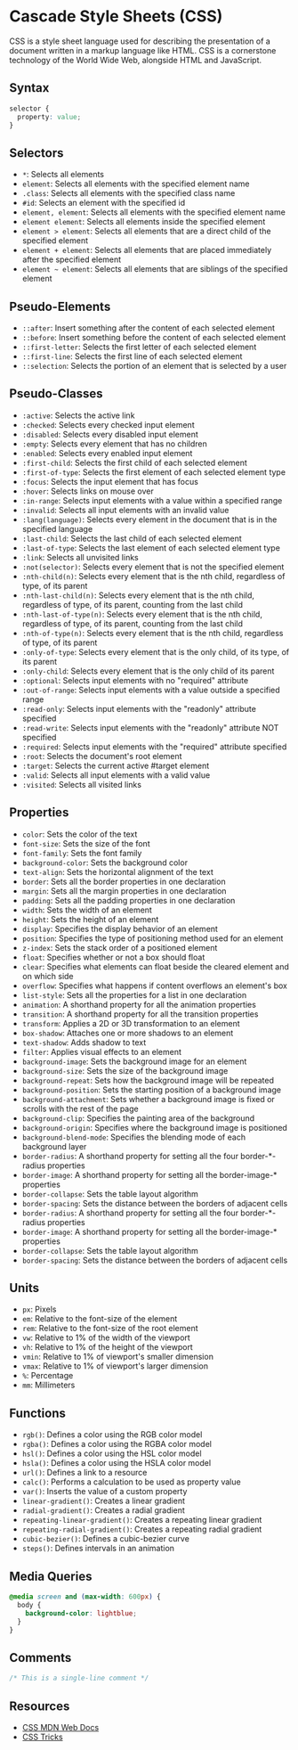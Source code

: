 # Cascade Style Sheets (CSS)

CSS is a style sheet language used for describing the presentation of a document written in a markup language like HTML. CSS is a cornerstone technology of the World Wide Web, alongside HTML and JavaScript.

## Syntax

```css
selector {
  property: value;
}
```

## Selectors

- `*`: Selects all elements
- `element`: Selects all elements with the specified element name
- `.class`: Selects all elements with the specified class name
- `#id`: Selects an element with the specified id
- `element, element`: Selects all elements with the specified element name
- `element element`: Selects all elements inside the specified element
- `element > element`: Selects all elements that are a direct child of the specified element
- `element + element`: Selects all elements that are placed immediately after the specified element
- `element ~ element`: Selects all elements that are siblings of the specified element

## Pseudo-Elements

- `::after`: Insert something after the content of each selected element
- `::before`: Insert something before the content of each selected element
- `::first-letter`: Selects the first letter of each selected element
- `::first-line`: Selects the first line of each selected element
- `::selection`: Selects the portion of an element that is selected by a user

## Pseudo-Classes

- `:active`: Selects the active link
- `:checked`: Selects every checked input element
- `:disabled`: Selects every disabled input element
- `:empty`: Selects every element that has no children
- `:enabled`: Selects every enabled input element
- `:first-child`: Selects the first child of each selected element
- `:first-of-type`: Selects the first element of each selected element type
- `:focus`: Selects the input element that has focus
- `:hover`: Selects links on mouse over
- `:in-range`: Selects input elements with a value within a specified range
- `:invalid`: Selects all input elements with an invalid value
- `:lang(language)`: Selects every element in the document that is in the specified language
- `:last-child`: Selects the last child of each selected element
- `:last-of-type`: Selects the last element of each selected element type
- `:link`: Selects all unvisited links
- `:not(selector)`: Selects every element that is not the specified element
- `:nth-child(n)`: Selects every element that is the nth child, regardless of type, of its parent
- `:nth-last-child(n)`: Selects every element that is the nth child, regardless of type, of its parent, counting from the last child
- `:nth-last-of-type(n)`: Selects every element that is the nth child, regardless of type, of its parent, counting from the last child
- `:nth-of-type(n)`: Selects every element that is the nth child, regardless of type, of its parent
- `:only-of-type`: Selects every element that is the only child, of its type, of its parent
- `:only-child`: Selects every element that is the only child of its parent
- `:optional`: Selects input elements with no "required" attribute
- `:out-of-range`: Selects input elements with a value outside a specified range
- `:read-only`: Selects input elements with the "readonly" attribute specified
- `:read-write`: Selects input elements with the "readonly" attribute NOT specified
- `:required`: Selects input elements with the "required" attribute specified
- `:root`: Selects the document's root element
- `:target`: Selects the current active #target element
- `:valid`: Selects all input elements with a valid value
- `:visited`: Selects all visited links

## Properties

- `color`: Sets the color of the text
- `font-size`: Sets the size of the font
- `font-family`: Sets the font family
- `background-color`: Sets the background color
- `text-align`: Sets the horizontal alignment of the text
- `border`: Sets all the border properties in one declaration
- `margin`: Sets all the margin properties in one declaration
- `padding`: Sets all the padding properties in one declaration
- `width`: Sets the width of an element
- `height`: Sets the height of an element
- `display`: Specifies the display behavior of an element
- `position`: Specifies the type of positioning method used for an element
- `z-index`: Sets the stack order of a positioned element
- `float`: Specifies whether or not a box should float
- `clear`: Specifies what elements can float beside the cleared element and on which side
- `overflow`: Specifies what happens if content overflows an element's box
- `list-style`: Sets all the properties for a list in one declaration
- `animation`: A shorthand property for all the animation properties
- `transition`: A shorthand property for all the transition properties
- `transform`: Applies a 2D or 3D transformation to an element
- `box-shadow`: Attaches one or more shadows to an element
- `text-shadow`: Adds shadow to text
- `filter`: Applies visual effects to an element
- `background-image`: Sets the background image for an element
- `background-size`: Sets the size of the background image
- `background-repeat`: Sets how the background image will be repeated
- `background-position`: Sets the starting position of a background image
- `background-attachment`: Sets whether a background image is fixed or scrolls with the rest of the page
- `background-clip`: Specifies the painting area of the background
- `background-origin`: Specifies where the background image is positioned
- `background-blend-mode`: Specifies the blending mode of each background layer
- `border-radius`: A shorthand property for setting all the four border-\*-radius properties
- `border-image`: A shorthand property for setting all the border-image-\* properties
- `border-collapse`: Sets the table layout algorithm
- `border-spacing`: Sets the distance between the borders of adjacent cells
- `border-radius`: A shorthand property for setting all the four border-\*-radius properties
- `border-image`: A shorthand property for setting all the border-image-\* properties
- `border-collapse`: Sets the table layout algorithm
- `border-spacing`: Sets the distance between the borders of adjacent cells

## Units

- `px`: Pixels
- `em`: Relative to the font-size of the element
- `rem`: Relative to the font-size of the root element
- `vw`: Relative to 1% of the width of the viewport
- `vh`: Relative to 1% of the height of the viewport
- `vmin`: Relative to 1% of viewport's smaller dimension
- `vmax`: Relative to 1% of viewport's larger dimension
- `%`: Percentage
- `mm`: Millimeters

## Functions

- `rgb()`: Defines a color using the RGB color model
- `rgba()`: Defines a color using the RGBA color model
- `hsl()`: Defines a color using the HSL color model
- `hsla()`: Defines a color using the HSLA color model
- `url()`: Defines a link to a resource
- `calc()`: Performs a calculation to be used as property value
- `var()`: Inserts the value of a custom property
- `linear-gradient()`: Creates a linear gradient
- `radial-gradient()`: Creates a radial gradient
- `repeating-linear-gradient()`: Creates a repeating linear gradient
- `repeating-radial-gradient()`: Creates a repeating radial gradient
- `cubic-bezier()`: Defines a cubic-bezier curve
- `steps()`: Defines intervals in an animation

## Media Queries

```css
@media screen and (max-width: 600px) {
  body {
    background-color: lightblue;
  }
}
```

## Comments

```css
/* This is a single-line comment */
```

## Resources

- [CSS MDN Web Docs](https://developer.mozilla.org/en-US/docs/Web/CSS)
- [CSS Tricks](https://css-tricks.com/)
